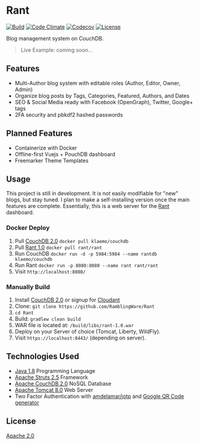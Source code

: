 # Rant

[![Build](https://img.shields.io/travis/RamblingWare/Rant.svg)](https://travis-ci.org/RamblingWare/Rant)
[![Code Climate](https://img.shields.io/codeclimate/github/RamblingWare/Rant.svg)](https://codeclimate.com/github/RamblingWare/Rant)
[![Codecov](https://img.shields.io/codecov/c/github/RamblingWare/Rant.svg)](https://codecov.io/gh/RamblingWare/Rant)
[![License](https://img.shields.io/:license-apache-blue.svg)](https://github.com/RamblingWare/Rant/blob/master/LICENSE)

Blog management system on CouchDB.

> Live Example: coming soon...

## Features

 *  Multi-Author blog system with editable roles (Author, Editor, Owner, Admin)
 *  Organize blog posts by Tags, Categories, Featured, Authors, and Dates
 *  SEO & Social Media ready with Facebook (OpenGraph), Twitter, Google+ tags
 *  2FA security and pbkdf2 hashed passwords
 
## Planned Features

 * Containerize with Docker
 * Offline-first Vuejs + PouchDB dashboard
 * Freemarker Theme Templates

## Usage

This project is still in development. It is not easily modifiable for "new" blogs, but stay tuned. I plan to make a self-installing version once the main features are complete. Essentially, this is a web server for the [Rant](https://github.com/RamblingWare/Rant-Dashboard) dashboard. 

<!--
### One-Click Deploy 

Load this app onto on a Cloud Platform of your choice:

[![Bluemix](https://bluemix.net/deploy/button.png)](https://bluemix.net/deploy?repository=https://github.com/RamblingWare/Rant)
[![Heroku](https://www.herokucdn.com/deploy/button.png)](https://heroku.com/deploy?template=https://github.com/RamblingWare/Rant)
[![Azure](https://azuredeploy.net/deploybutton.png)](https://azuredeploy.net/?repository=https://github.com/RamblingWare/Rant)
[![Docker Cloud](https://files.cloud.docker.com/images/deploy-to-dockercloud.svg)](https://cloud.docker.com/stack/deploy/?repo=https://github.com/RamblingWare/Rant)

Sorry, Some of these might not work at this time.
 -->

### Docker Deploy

 1. Pull [CouchDB 2.0](https://hub.docker.com/r/klaemo/couchdb/) `docker pull klaemo/couchdb`
 1. Pull [Rant 1.0](https://hub.docker.com/r/rant/rant/) `docker pull rant/rant`
 1. Run CouchDB `docker run -d -p 5984:5984 --name rantdb klaemo/couchdb`
 1. Run Rant `docker run -p 8080:8080 --name rant rant/rant`
 1. Visit `http://localhost:8080/`
 
### Manually Build

 1. Install [CouchDB 2.0](https://couchdb.apache.org/) or signup for [Cloudant](https://cloudant.com/)
 1. Clone: `git clone https://github.com/RamblingWare/Rant`
 1. `cd Rant`
 1. Build: `gradlew clean build`
 1. WAR file is located at: `/build/libs/rant-1.0.war`
 1. Deploy on your Server of choice (Tomcat, Liberty, WildFly).
 1. Visit `https://localhost:8443/` (depending on server).

## Technologies Used

 *  [Java 1.8](https://www.java.com/) Programming Language
 *  [Apache Struts 2.5](https://struts.apache.org/) Framework
 *  [Apache CouchDB 2.0](https://couchdb.apache.org/) NoSQL Database
 *  [Apache Tomcat 8.0](https://tomcat.apache.org/) Web Server
 *  Two Factor Authentication with [amdelamar/jotp](https://github.com/amdelamar/jotp) and [Google QR Code generator](https://chart.googleapis.com/chart?chs=200x200&cht=qr&chl=200x200&chld=M|0&cht=qr&chl=otpauth://totp/Company:user@test.com?secret=6ZT3L2TKZ3WYBDS7FEY65TOQZRSRUY7M&issuer=Company&algorithm=SHA1&digits=6&period=30)

## License

[Apache 2.0](https://github.com/RamblingWare/Rant/blob/master/LICENSE)
